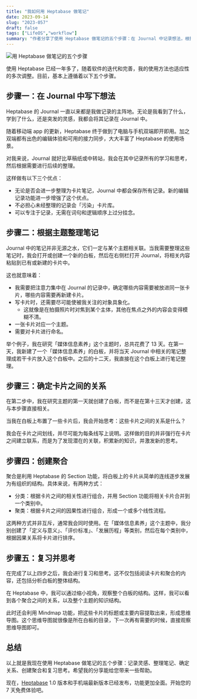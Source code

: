 ```yaml
---
title: "我如何用 Heptabase 做笔记"
date: 2023-09-14
slug: "2023-057"
draft: false
tags: ["LifeOS","workflow"]
summary: "作者分享了使用 Heptabase 做笔记的五个步骤：在 Journal 中记录想法，根据主题整理笔记，确定卡片之间的关系，创建聚合和复习思考。通过这些步骤，可以建立起有组织的知识结构。"
---
```


![用 Heptabase 做笔记的五个步骤](https://cos.justgoidea.com/justgoidea/uPic/2023/09/14/%E7%94%A8%20heptabase%20%E5%81%9A%E7%AC%94%E8%AE%B0%E7%9A%84%E4%BA%94%E4%B8%AA%E6%AD%A5%E9%AA%A4.png)

使用 Heptabase 已经一年多了，随着软件的迭代和完善，我的使用方法也适应性的多次调整。目前，基本上遵循着以下五个步骤。

## 步骤一：在 Journal 中写下想法

Heptabase 的 Journal 一直以来都是我做记录的主阵地。无论是我看到了什么，学到了什么，还是突发的灵感，我都会将其记录在 Journal 中。

随着移动端 app 的更新，Heptabase 终于做到了电脑与手机双端即开即用。加之双端都有出色的编辑体验和可用的接力同步，大大丰富了 Heptabase 的使用场景。

对我来说，Journal 就好比草稿纸或中转站，我会在其中记录所有的学习和思考，然后根据需要进行后续的整理。

这样做有以下三个优点：

- 无论是否会进一步整理为卡片笔记，Journal 中都会保存所有记录。新的编辑记录功能进一步增强了这个优点。
- 不必担心未经整理的记录会「污染」卡片库。
- 可以专注于记录，无需在词句和逻辑顺序上过分挂念。

## 步骤二：根据主题整理笔记

Journal 中的笔记并非无源之水，它们一定与某个主题相关联。当我需要整理这些笔记时，我会打开或创建一个新的白板，然后在右侧栏打开 Journal，将相关内容粘贴到已有或新建的卡片中。

这也就意味着：

- 我需要把注意力集中在 Journal 的记录中，确定哪些内容需要被放进同一张卡片，哪些内容需要再新建卡片。
- 写卡片时，还需要尽可能使被我关注的对象具象化。
    - 这就像是在拍摄照片时对焦到某个主体，其他在焦点之外的内容会变得模糊不清。
- 一张卡片对应一个主题。
- 需要对卡片进行命名。

举个例子，我在研究「媒体信息素养」这个主题时，总共花费了 13 天。在第一天，我新建了一个「媒体信息素养」的白板，并将当天 Journal 中相关的笔记整理成若干卡片放入这个白板中。之后的十二天，我直接在这个白板上进行笔记整理。

## 步骤三：确定卡片之间的关系

在第二步中，我在研究主题的第一天就创建了白板，而不是在第十三天才创建，这与本步骤直接相关。

当我在白板上布置了一些卡片后，我会开始思考：这些卡片之间的关系是什么？

我会在卡片之间划线，并尽可能为每条线写上说明。这样做的目的并非强行在卡片之间建立联系，而是为了发现潜在的关联，积累新的知识，并激发新的思考。

## 步骤四：创建聚合

聚合是利用 Heptabase 的 Section 功能，将白板上的卡片从简单的连线逐步发展为有组织的结构。具体来说，有两种方式：

- 分类：根据卡片之间的相关性进行组合，并用 Section 功能将相关卡片合并到一个类别中。
- 聚类：根据卡片之间的因果性进行组合，形成一个或多个线性流程。

这两种方式并非互斥，通常我会同时使用。在「媒体信息素养」这个主题中，我分别创建了「定义与意义」、「评价标准」、「发展历程」等类别，然后在每个类别中，根据因果关系将卡片进行排序。

## 步骤五：复习并思考

在完成了以上四步之后，我会进行复习和思考。这不仅包括阅读卡片和聚合的内容，还包括分析白板的整体结构。

在 Heptabase 中，我可以通过缩小视角，观察整个白板的结构。这样，我可以看到各个聚合之间的关系，以及整个主题的知识结构。

此时还会利用 Mindmap 功能，把这些卡片的标题或主要内容提取出来，形成思维导图。这个思维导图就很像是所在白板的目录，下一次再有需要的时候，直接观察思维导图即可。

## 总结

以上就是我现在使用 Heptabase 做笔记的五个步骤：记录灵感、整理笔记、确定关系、创建聚合和复习思考。希望我的分享能给您带来一些帮助。

现在，[Heptabase](https://get.heptabase.com/justgoidea) 1.0 版本和手机端最新版本已经发布，功能更加全面。开始您的 7 天免费体验吧。
